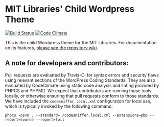 MIT Libraries' Child Wordpress Theme
========

[![Build Status](https://travis-ci.org/MITLibraries/MITLibraries-child.svg?branch=akdc_prepwork)](https://travis-ci.org/MITLibraries/MITLibraries-child)
[![Code Climate](https://codeclimate.com/github/MITLibraries/MITLibraries-child/badges/gpa.svg)](https://codeclimate.com/github/MITLibraries/MITLibraries-child)

This is the child Wordpress theme for the MIT Libraries. For documentation on its features, [please see the repository wiki](https://github.com/MITLibraries/MITLibraries-child/wiki).

## A note for developers and contributors:

Pull requests are evaluated by Travis-CI for syntax errors and security flaws using relevant sections of the WordPress Coding Standards. They are also evaluated by CodeClimate using static code analysis and linting provided by PHPCS and PHPMD. We expect that contributors are running those tools locally, or otherwise ensuring that pull requests conform to those standards. We have included the `codesniffer.local.xml` configuration for local use, which is typically invoked by the following command:

```
phpcs -psvn . --standard=./codesniffer.local.xml --extensions=php --report=source --report=full
```
